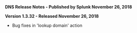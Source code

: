 **DNS Release Notes - Published by Splunk November 26, 2018**


**Version 1.3.32 - Released November 26, 2018**

* Bug fixes in 'lookup domain' action

